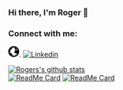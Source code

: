 ### Hi there, I'm Roger 👋

### Connect with me:
<p>
  <a href="https://rogerwelin.github.io"><img src="https://raw.githubusercontent.com/iconic/open-iconic/master/svg/globe.svg" width="22px" alt="Website"></a>.     
  <a href="www.linkedin.com/in/rogerwelin"><img src="https://cdn.jsdelivr.net/npm/simple-icons@v3/icons/linkedin.svg" width="22px" alt="Linkedin"></a>
</p>


[![Rogers's github stats](https://github-readme-stats.vercel.app/api?username=rogerwelin&show_icons=true&theme=dracula)](https://github.com/rogerwelin)
<br>
[![ReadMe Card](https://github-readme-stats.vercel.app/api/pin/?username=rogerwelin&repo=cassowary&theme=dracula)](https://github.com/rogerwelin/githubcassowary)
[![ReadMe Card](https://github-readme-stats.vercel.app/api/pin/?username=rogerwelin&repo=rogerwelin.github.io&theme=dracula)](https://github.com/rogerwelin/rogerwelin.github.io)



<!--
**rogerwelin/rogerwelin** is a ✨ _special_ ✨ repository because its `README.md` (this file) appears on your GitHub profile.

Here are some ideas to get you started:

- 🔭 I’m currently working on ...
- 🌱 I’m currently learning ...
- 👯 I’m looking to collaborate on ...
- 🤔 I’m looking for help with ...
- 💬 Ask me about ...
- 📫 How to reach me: ...
- 😄 Pronouns: ...
- ⚡ Fun fact: ...
-->
